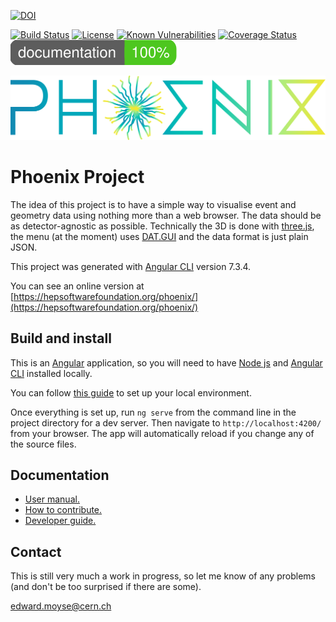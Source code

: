 [![DOI](https://zenodo.org/badge/135442382.svg)](https://zenodo.org/badge/latestdoi/135442382)

[![Build Status][build-img]][build-link] [![License][license-img]][license-url] [![Known Vulnerabilities](https://snyk.io/test/github/hsf/phoenix/badge.svg?targetFile=package.json)](https://snyk.io/test/github/emiliocortina/phoenix?targetFile=package.json)
[![Coverage Status](https://coveralls.io/repos/github/HSF/phoenix/badge.svg?branch=master)](https://coveralls.io/github/HSF/phoenix?branch=master) [![Documentation Coverage](https://github.com/HSF/phoenix/blob/master/docs/api-docs/images/coverage-badge-documentation.svg?raw=true)](http://hepsoftwarefoundation.org/phoenix/api-docs/coverage.html)

[build-img]: https://travis-ci.com/HSF/phoenix.svg?branch=master
[build-link]: https://travis-ci.com/HSF/phoenix
[license-img]: https://img.shields.io/github/license/hsf/phoenix.svg
[license-url]: https://github.com/hsf/phoenix/blob/master/LICENSE

![Phoenix Logo](./src/assets/images/logo-text.svg)

# Phoenix Project

The idea of this project is to have a simple way to visualise event and geometry data using nothing more than a web browser. The data should be as detector-agnostic as possible.
Technically the 3D is done with [three.js](https://threejs.org), the menu (at the moment) uses [DAT.GUI](https://code.google.com/archive/p/dat-gui/) and the data format is just plain JSON.

This project was generated with [Angular CLI](https://github.com/angular/angular-cli) version 7.3.4.

You can see an online version at [https://hepsoftwarefoundation.org/phoenix/](https://hepsoftwarefoundation.org/phoenix/)

## Build and install

This is an [Angular](https://angular.io) application, so you will need to have [Node js](https://nodejs.org/en/) and [Angular CLI](https://github.com/angular/angular-cli) installed locally.

You can follow [this guide](https://angular.io/guide/setup-local) to set up your local environment.

Once everything is set up, run `ng serve` from the command line in the project directory for a dev server. Then navigate to `http://localhost:4200/` from your browser. 
The app will automatically reload if you change any of the source files.


## Documentation
* [User manual.](./src/assets/docs/users.md)
* [How to contribute.](./CONTRIBUTING.md)
* [Developer guide.](./src/assets/docs/developers.md)

## Contact

This is still very much a work in progress, so let me know of any problems (and don't be too surprised if there are some).

edward.moyse@cern.ch

